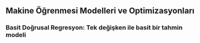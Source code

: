 ## Makine Öğrenmesi Modelleri ve Optimizasyonları
### Basit Doğrusal Regresyon: Tek değişken ile basit bir tahmin modeli
